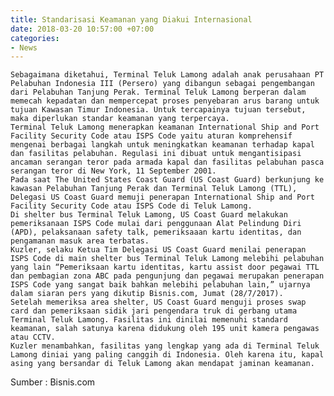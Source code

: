 ```yaml
---
title: Standarisasi Keamanan yang Diakui Internasional
date: 2018-03-20 10:57:00 +07:00
categories:
- News
---
```


	Sebagaimana diketahui, Terminal Teluk Lamong adalah anak perusahaan PT Pelabuhan Indonesia III (Persero) yang dibangun sebagai pengembangan dari Pelabuhan Tanjung Perak. Terminal Teluk Lamong berperan dalam memecah kepadatan dan mempercepat proses penyebaran arus barang untuk tujuan Kawasan Timur Indonesia. Untuk tercapainya tujuan tersebut, maka diperlukan standar keamanan yang terpercaya.
	Terminal Teluk Lamong menerapkan keamanan International Ship and Port Facility Security Code atau ISPS Code yaitu aturan komprehensif mengenai berbagai langkah untuk meningkatkan keamanan terhadap kapal dan fasilitas pelabuhan. Regulasi ini dibuat untuk mengantisipasi ancaman serangan teror pada armada kapal dan fasilitas pelabuhan pasca serangan teror di New York, 11 September 2001.
	Pada saat The United States Coast Guard (US Coast Guard) berkunjung ke kawasan Pelabuhan Tanjung Perak dan Terminal Teluk Lamong (TTL), Delegasi US Coast Guard memuji penerapan International Ship and Port Facility Security Code atau ISPS Code di Teluk Lamong.
	Di shelter bus Terminal Teluk Lamong, US Coast Guard melakukan pemeriksanaan ISPS Code mulai dari penggunaan Alat Pelindung Diri (APD), pelaksanaan safety talk, pemeriksaaan kartu identitas, dan pengamanan masuk area terbatas.
	Kuzler, selaku Ketua Tim Delegasi US Coast Guard menilai penerapan ISPS Code di main shelter bus Terminal Teluk Lamong melebihi pelabuhan yang lain “Pemeriksaan kartu identitas, kartu assist door pegawai TTL dan pembagian zona ABC pada pengunjung dan pegawai merupakan penerapan ISPS Code yang sangat baik bahkan melebihi pelabuhan lain,” ujarnya dalam siaran pers yang dikutip Bisnis.com, Jumat (28/7/2017).
	Setelah memeriksa area shelter, US Coast Guard menguji proses swap card dan pemeriksaan sidik jari pengendara truk di gerbang utama Terminal Teluk Lamong. Fasilitas ini dinilai memenuhi standard keamanan, salah satunya karena didukung oleh 195 unit kamera pengawas atau CCTV.
	Kuzler menambahkan, fasilitas yang lengkap yang ada di Terminal Teluk Lamong diniai yang paling canggih di Indonesia. Oleh karena itu, kapal asing yang bersandar di Teluk Lamong akan mendapat jaminan keamanan.

Sumber : Bisnis.com